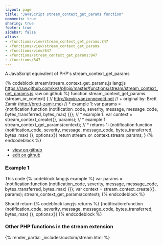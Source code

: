 ```yaml
---
layout: page
title: "JavaScript stream_context_get_params function"
comments: true
sharing: true
footer: true
sidebar: false
alias:
- /functions/view/stream_context_get_params:847
- /functions/view/stream_context_get_params
- /functions/view/847
- /functions/stream_context_get_params:847
- /functions/847
---
```

<!-- Generated by Rakefile:build -->
A JavaScript equivalent of PHP's stream_context_get_params

{% codeblock stream/stream_context_get_params.js lang:js https://raw.github.com/kvz/phpjs/master/functions/stream/stream_context_get_params.js raw on github %}
function stream_context_get_params (stream_or_context) {
  // http://kevin.vanzonneveld.net
  // +   original by: Brett Zamir (http://brett-zamir.me)
  // *     example 1: var params = {notification:function (notification_code, severity, message, message_code, bytes_transferred, bytes_max) {}};
  // *     example 1: var context = stream_context_create({}, params);
  // *     example 1: stream_context_get_params(context);
  // *     returns 1: {notification:function (notification_code, severity, message, message_code, bytes_transferred, bytes_max) {}, options:{}}
  return stream_or_context.stream_params;
}
{% endcodeblock %}

 - [view on github](https://github.com/kvz/phpjs/blob/master/functions/stream/stream_context_get_params.js)
 - [edit on github](https://github.com/kvz/phpjs/edit/master/functions/stream/stream_context_get_params.js)

### Example 1
This code
{% codeblock lang:js example %}
var params = {notification:function (notification_code, severity, message, message_code, bytes_transferred, bytes_max) {}};
var context = stream_context_create({}, params);
stream_context_get_params(context);
{% endcodeblock %}

Should return
{% codeblock lang:js returns %}
{notification:function (notification_code, severity, message, message_code, bytes_transferred, bytes_max) {}, options:{}}
{% endcodeblock %}


### Other PHP functions in the stream extension
{% render_partial _includes/custom/stream.html %}

